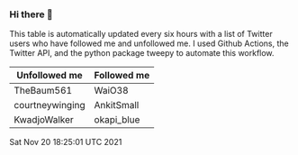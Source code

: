### Hi there 👋

This table is automatically updated every six hours with a list of Twitter users who have followed me and unfollowed me. I used Github Actions, the Twitter API, and the python package tweepy to automate this workflow.

| Unfollowed me |  Followed me |
| --- | --- |
|TheBaum561|WaiO38|
|courtneywinging|AnkitSmall|
|KwadjoWalker|okapi_blue|
Sat Nov 20 18:25:01 UTC 2021
